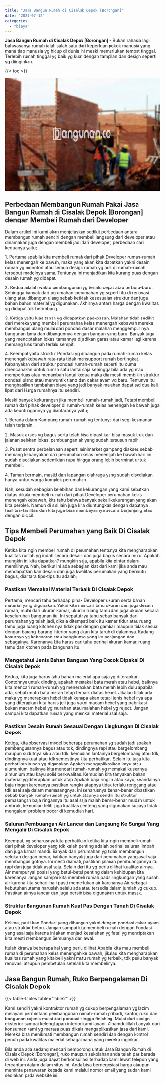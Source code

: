 ```yaml
---
title: "Jasa Bangun Rumah di Cisalak Depok [Borongan]"
date: "2024-07-12"
categories: 
  - "biaya"
---
```


**Jasa Bangun Rumah di Cisalak Depok \[Borongan\]** – Bukan rahasia lagi bahwasanya rumah ialah salah satu dari keperluan pokok manusia yang mana tiap manusia yg hidup di dunia ini meski memerlukan tempat tinggal. Terlebih rumah tinggal yg baik yg kuat dengan tampilan dan design seperti yg diinginkan.

{{< toc >}}

![Jasa Bangun Rumah di Cisalak Depok [Borongan]](/images/borong-bangunan-06.png)

## Perbedaan Membangun Rumah Pakai Jasa Bangun Rumah di Cisalak Depok \[Borongan\] dengan Membeli Rumah dari Developer

Dalam artikel ini kami akan menjelaskan sedikit perbedaan antara membangun rumah sendiri dengan membeli langsung dari developer atau dinamakan juga dengan membeli jadi dari developer, perbedaan dari keduanya yaitu;

1\. Pertama apabila kita membeli rumah dari pihak Developer rumah-rumah kelas menengah ke bawah, maka yang akan kita dapatkan yakni desain rumah yg monoton atau semua design rumah yg ada di rumah-rumah tersebut modelnya sama. Tentunya ini menjadikan kita kurang puas dengan desain rumah yg didapat.

2\. Kedua adalah waktu pembangunan yg terlalu cepat atau terburu-buru. Sehingga banyak dari perumahan-perumahan yg seperti itu di renovasi ulang atau dibangun ulang sebab ketidak kesesuaian struktur dan juga bahan bahan material yg digunakan. Akhirnya antara harga dengan kwalitas yg didapat tdk berimbang.

3\. Ketiga yaitu luas tanah yg didapatkan pas-pasan. Malahan tidak sedikit dari mereka yang membeli perumahan kelas menengah kebawah mereka membangun ulang mulai dari pondasi dasar malahan menggempur nya bangunan lama dan dibangunnya dengan bangun yang baru. Banyak juga yang menciptakan lokasi tamannya dijadikan garasi atau kamar lagi karena memang luas tanah terlalu sempit.

4\. Keempat yaitu struktur Pondasi yg dibangun pada rumah-rumah kelas menengah kebawah rata-rata tidak mensupport rumah bertingkat. Kebanyakan dari struktur pondasi rumah-rumah seperti itu cuma direncanakan untuk rumah satu lantai saja sehingga bila ada yg mau memperluas atau menambah lantai kedua maka dia mesti membikin struktur pondasi ulang atau menyuntik tiang dan cakar ayam yg baru. Tentunya itu menghasilkan tambahan biaya yang jadi banyak malahan dapat s/d dua kali lipat dari Harga rumahnya itu sendiri.

Meski banyak kekurangan jika membeli rumah-rumah jadi, Tetapi membeli rumah dari pihak developer di rumah-rumah kelas menengah ke bawah juga ada keuntungannya yg diantaranya yaitu;

1\. Berada dalam Kampung rumah-rumah yg tentunya dari segi keamanan telah terjamin.

2\. Masuk akses yg bagus serta telah bisa dipastikan bisa masuk truk dan jalanan selokan lokasi pembuangan air yang sudah tersusun rapih.

3\. Pusat sentra perbelanjaan seperti minimarket gampang diakses sebab memang kebanyakan dari perumahan kelas menengah ke bawah hari ini sudah disediakan sedemikian rupa hingga orang lebih berminat untuk membeli.

4\. Taman bermain, masjid dan lapangan olahraga yang sudah disediakan hanya untuk warga komplek perumahan.

Nah, sesudah sebagian kelebihan dan kekurangan yang kami sebutkan diatas dikala membeli rumah dari pihak Developer perumahan kelas menengah kebawah, kita tahu bahwa banyak sekali kekurangan yang akan kita peroleh. Namun di sisi lain juga kita diuntungkan dengan dapatnya fasilitas-fasilitas dan kita juga bisa membayarnya secara berjenjang atau dengan dicicil.

## Tips Membeli Perumahan yang Baik Di Cisalak Depok

Ketika kita ingin membeli rumah di perumahan tentunya kita mengharapkan kualitas rumah yg indah secara desain dan juga bagus secara mutu. Apakah mungkin ini kita dapatkan? mungkin saja, apabila kita pintar dalam memilihnya. Nah, berikut ini ada sebagian kiat dari kami jika anda mau mendapatkan kan desain dan juga kwalitas perumahan yang bermutu bagus, diantara tips-tips Itu adalah;

### Pastikan Memakai Material Terbaik Di Cisalak Depok

Pertama, mencari tahu terhadap pihak Developer ukuran serta bahan material yang digunakan. Yakni kita mencari tahu ukuran dan juga desain rumah, mulai dari ukuran kamar, ukuran ruang tamu dan juga ukuran secara keseluruhan bangunan itu. Ini sepatutnya tahu sebab banyak dari perumahan yg telah jadi, dikala ditempati baik itu kamar tidur atau ruang tamu juga ruang kitchen nya tidak pas dengan gambar maupun tidak sesuai dengan barang-barang interior yang akan kita taruh di dalamnya. Kadang kasurnya yg kebesaran atau bangkunya yang ke panjangan dan sebagainya. Karenanya kita harus cari tahu perihal ukuran kamar, ruang tamu dan kitchen pada bangunan itu.

### Mengetahui Jenis Bahan Banguan Yang Cocok Dipakai Di Cisalak Depok

Kedua, kita juga harus tahu bahan material apa saja yg diterapkan. Contohnya untuk dinding, apakah memakai bata merah atau hebel, baiknya kita mencari rumah-rumah yg menerapkan bata merah lebih dulu apabila ada, sebab mutu bata merah tetap terbaik diatas hebel. Jikalau tidak ada maka yg menerapkan hebel tidak kenapa akan tetapi jenis hebel nya apa yang diterapkan kita harus jeli juga yakni macam hebel yang pabrikasi bukan macam hebel yg murahan atau malahan hebel yg reject. Jangan sampai kita dapatkan rumah yang memkai material asal saja.

### Pastikan Desain Rumah Sesauai Dengan Lingkungan Di Cisalak Depok

Ketiga, kita observasi model beberapa perumahan yg sudah jadi apakah pembangunannya bagus atau tdk, dindingnya rapi atau bergelombang maupun sudutnya siku atau tdk, kemudian lantainya bergelombang atau tdk, dindingnya kuat atau tdk semestinya kita perhatikan. Selain itu juga kita perhatikan kusen yg digunakan Apakah mengaplikasikan kayu atau alumunium, baiknya kita mencari rumah-rumah yg memakai kusennya almunium atau kayu solid berkwalitas. Kemudian kita tanyakan bahan material yg diterapkan untuk atap Apakah baja ringan atau kayu, seandainya baja ringan karenanya pastikan rangka atapnya tidak terlalu renggang atau tdk asal saja dalam memasangnya. Ini seharusnya benar-benar dipastikan sebab banyak rumah-rumah yg untuk atapnya sendiri itu struktur pemasangan baja ringannya itu asal saja malah benar-benar mudah untuk ambruk, kemudian teliti juga kualitas genteng yang digunakan supaya tidak mengalami problem bocor di kemudian hari.

### Saluran Pembuangan Air Lancar dan Langsung Ke Sungai Yang Mengalir Di Cisalak Depok

Keempat, yg seharusnya kita perhatikan ketika kita ingin membeli rumah dari pihak developer yang tdk kalah penting adalah perihal saluran limbah dan juga kamar mandi. Banyak dari perumahan yg tidak membangun selokan dengan benar, bahkan banyak juga dari perumahan yang asal saja membangun gotnya. Ini mesti diamati, pastikan jalanan pembuangannya itu rapi dan juga tidak asal saja. Selain dari itu yg perlu dilihat kualitas airnya. Air mempunyai posisi yang betul-betul penting dalam kehidupan kita karenanya Jangan sampai kita membeli rumah pada lingkungan yang susah air karena kita sehari-hari pasti memerlukan air karenanya Air sebagai kebutuhan utama haruslah selalu ada atau tersedia dalam jumlah yg cukup. Pastikan airnya lancar dan juga bersih bisa digunakan untuk masak.

### Struktur Bangunan Rumah Kuat Pas Dengan Tanah Di Cisalak Depok

Kelima, pasti kan Pondasi yang dibangun yakni dengan pondasi cakar ayam atau struktur beton. Jangan sampai kita membeli rumah dengan Pondasi yang asal saja karena ini akan menjadi kesalahan yg fatal yg menciptakan kita mesti membangun Semuanya dari awal.

Itulah kiranya beberapa hal yang perlu dilihat Apabila kita mau membeli rumah di perumahan kelas menengah ke bawah, jikalau kita mengharapkan kualitas rumah yang kita beli yakni mutu rumah yg terbaik, tdk perlu banyak renovasi ataupun pembetulan setelah kita membelinya.

## Jasa Bangun Rumah, Ruko Berpengalaman Di Cisalak Depok

{{< table-tables table="table2" >}}

Kami sendiri yakni kontraktor rumah yg cukup berpengalaman yg lazim melayani permintaan pembangunan rumah-rumah pribadi, kantor, ruko dan bangunan sejenis mulai dari pondasi hingga finishing. Mulai dari design eksterior sampai kelengkapan interior kami layani. Alhamdulillah banyak dari konsumen kami yg merasa puas dikala mengaplikasikan jasa dari kami. Mereka bisa menikmati membangun rumah sendiri dan dengan kontrol penuh pada kwalitas material sebagaimana yang mereka inginkan.

Bila anda ada sedang mencari pemborong untuk Jasa Bangun Rumah di Cisalak Depok \[Borongan\], ruko maupun sekolahan anda telah pas berada di web ini. Anda juga dapat berkonsultasi terhadap kami lewat telepon yang tercantum dalam dalam situs ini. Anda bisa bernegosiasi harga ataupun meminta penawaran kepada kami melalui nomor email yang sudah kami sediakan pada website ini.
